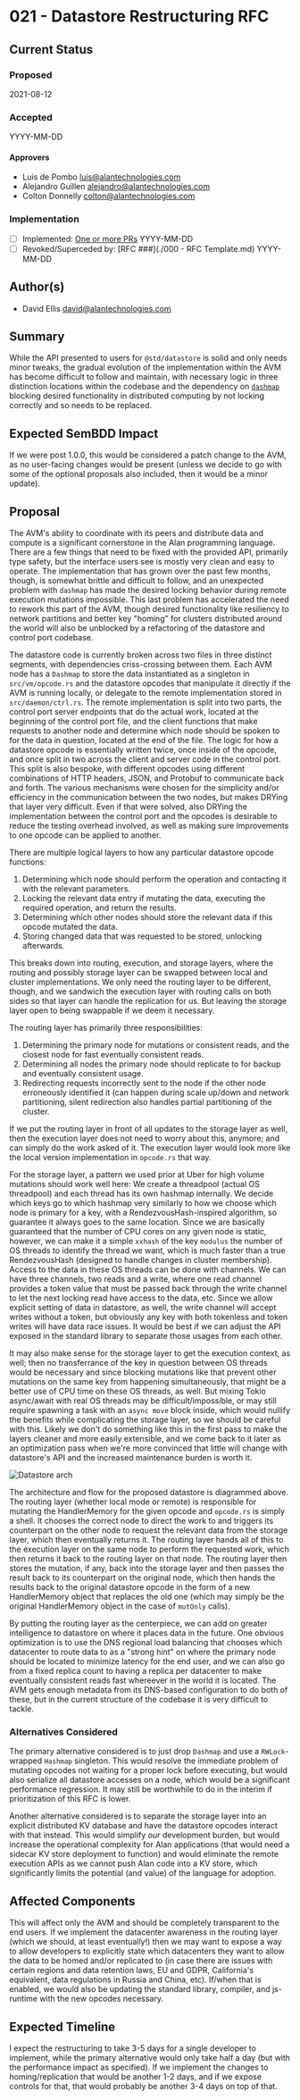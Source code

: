 # 021 - Datastore Restructuring RFC

## Current Status

### Proposed

2021-08-12

### Accepted

YYYY-MM-DD

#### Approvers

- Luis de Pombo <luis@alantechnologies.com>
- Alejandro Guillen <alejandro@alantechnologies.com>
- Colton Donnelly <colton@alantechnologies.com>

### Implementation

- [ ] Implemented: [One or more PRs](https://github.com/alantech/alan/some-pr-link-here) YYYY-MM-DD
- [ ] Revoked/Superceded by: [RFC ###](./000 - RFC Template.md) YYYY-MM-DD

## Author(s)

- David Ellis <david@alantechnologies.com>

## Summary

While the API presented to users for `@std/datastore` is solid and only needs minor tweaks, the gradual evolution of the implementation within the AVM has become difficult to follow and maintain, with necessary logic in three distinction locations within the codebase and the dependency on [`dashmap`](https://docs.rs/dashmap/4.0.2/dashmap/struct.DashMap.html) blocking desired functionality in distributed computing by not locking correctly and so needs to be replaced.

## Expected SemBDD Impact

If we were post 1.0.0, this would be considered a patch change to the AVM, as no user-facing changes would be present (unless we decide to go with some of the optional proposals also included, then it would be a minor update).

## Proposal

The AVM's ability to coordinate with its peers and distribute data and compute is a significant cornerstone in the Alan programming language. There are a few things that need to be fixed with the provided API, primarily type safety, but the interface users see is mostly very clean and easy to operate. The implementation that has grown over the past few months, though, is somewhat brittle and difficult to follow, and an unexpected problem with `dashmap` has made the desired locking behavior during remote execution mutations impossible. This last problem has accelerated the need to rework this part of the AVM, though desired functionality like resiliency to network partitions and better key "homing" for clusters distributed around the world will also be unblocked by a refactoring of the datastore and control port codebase.

The datastore code is currently broken across two files in three distinct segments, with dependencies criss-crossing between them. Each AVM node has a `Dashmap` to store the data instantiated as a singleton in `src/vm/opcode.rs` and the datastore opcodes that manipulate it directly if the AVM is running locally, or delegate to the remote implementation stored in `src/daemon/ctrl.rs`. The remote implementation is split into two parts, the control port server endpoints that do the actual work, located at the beginning of the control port file, and the client functions that make requests to another node and determine which node should be spoken to for the data in question, located at the end of the file. The logic for how a datastore opcode is essentially written twice, once inside of the opcode, and once split in two across the client and server code in the control port. This split is also bespoke, with different opcodes using different combinations of HTTP headers, JSON, and Protobuf to communicate back and forth. The various mechanisms were chosen for the simplicity and/or efficiency in the communication between the two nodes, but makes DRYing that layer very difficult. Even if that were solved, also DRYing the implementation between the control port and the opcodes is desirable to reduce the testing overhead involved, as well as making sure improvements to one opcode can be applied to another.

There are multiple logical layers to how any particular datastore opcode functions:

1. Determining which node should perform the operation and contacting it with the relevant parameters.
2. Locking the relevant data entry if mutating the data, executing the required operation, and return the results.
3. Determining which other nodes should store the relevant data if this opcode mutated the data.
4. Storing changed data that was requested to be stored, unlocking afterwards.

This breaks down into routing, execution, and storage layers, where the routing and possibly storage layer can be swapped between local and cluster implementations. We only need the routing layer to be different, though, and we sandwich the execution layer with routing calls on both sides so that layer can handle the replication for us. But leaving the storage layer open to being swappable if we deem it necessary.

The routing layer has primarily three responsibilities:

1. Determining the primary node for mutations or consistent reads, and the closest node for fast eventually consistent reads.
2. Determining all nodes the primary node should replicate to for backup and eventually consistent usage.
3. Redirecting requests incorrectly sent to the node if the other node erroneously identified it (can happen during scale up/down and network partitioning, silent redirection also handles partial partitioning of the cluster.

If we put the routing layer in front of all updates to the storage layer as well, then the execution layer does not need to worry about this, anymore; and can simply do the work asked of it. The execution layer would look more like the local version implementation in `opcode.rs` that way.

For the storage layer, a pattern we used prior at Uber for high volume mutations should work well here: We create a threadpool (actual OS threadpool) and each thread has its own hashmap internally. We decide which keys go to which hashmap very similarly to how we choose which node is primary for a key, with a RendezvousHash-inspired algorithm, so guarantee it always goes to the same location. Since we are basically guaranteed that the number of CPU cores on any given node is static, however, we can make it a simple `xxhash` of the key `modulus` the number of OS threads to identify the thread we want, which is much faster than a true RendezvousHash (designed to handle changes in cluster membership). Access to the data in these OS threads can be done with channels. We can have three channels, two reads and a write, where one read channel provides a token value that must be passed back through the write channel to let the next locking read have access to the data, etc. Since we allow explicit setting of data in datastore, as well, the write channel will accept writes without a token, but obviously any key with both tokenless and token writes will have data race issues. It would be best if we can adjust the API exposed in the standard library to separate those usages from each other.

It may also make sense for the storage layer to get the execution context, as well; then no transferrance of the key in question between OS threads would be necessary and since blocking mutations like that prevent other mutations on the same key from happening simultaneously, that might be a better use of CPU time on these OS threads, as well. But mixing Tokio async/await with real OS threads may be difficult/impossible, or may still require spawning a task with an `async move` block inside, which would nullify the benefits while complicating the storage layer, so we should be careful with this. Likely we don't do something like this in the first pass to make the layers cleaner and more easily extensible, and we come back to it later as an optimization pass when we're more convinced that little will change with datastore's API and the increased maintenance burden is worth it.

![Datastore arch](./datastore_arch.jpg)

The architecture and flow for the proposed datastore is diagrammed above. The routing layer (whether local mode or remote) is responsible for mutating the HandlerMemory for the given opcode and `opcode.rs` is simply a shell. It chooses the correct node to direct the work to and triggers its counterpart on the other node to request the relevant data from the storage layer, which then eventually returns it. The routing layer hands all of this to the execution layer on the same node to perform the requested work, which then returns it back to the routing layer on that node. The routing layer then stores the mutation, if any, back into the storage layer and then passes the result back to its counterpart on the original node, which then hands the results back to the original datastore opcode in the form of a new HandlerMemory object that replaces the old one (which may simply be the original HandlerMemory object in the case of `mutOnly` calls).

By putting the routing layer as the centerpiece, we can add on greater intelligence to datastore on where it places data in the future. One obvious optimization is to use the DNS regional load balancing that chooses which datacenter to route data to as a "strong hint" on where the primary node should be located to minimize latency for the end user, and we can also go from a fixed replica count to having a replica per datacenter to make eventually consistent reads fast whereever in the world it is located. The AVM gets enough metadata from its DNS-based configuration to do both of these, but in the current structure of the codebase it is very difficult to tackle.

### Alternatives Considered

The primary alternative considered is to just drop `Dashmap` and use a `RWLock`-wrapped `Hashmap` singleton. This would resolve the immediate problem of mutating opcodes not waiting for a proper lock before executing, but would also serialize all datastore accesses on a node, which would be a significant performance regression. It may still be worthwhile to do in the interim if prioritization of this RFC is lower.

Another alternative considered is to separate the storage layer into an explicit distributed KV database and have the datastore opcodes interact with that instead. This would simplify *our* development burden, but would increase the operational complexity for Alan applications (that would need a sidecar KV store deployment to function) and would eliminate the remote execution APIs as we cannot push Alan code into a KV store, which significantly limits the potential (and value) of the language for adoption.

## Affected Components

This will affect only the AVM and should be completely transparent to the end users. If we implement the datacenter awareness in the routing layer (which we should, at least eventually!) then we may want to expose a way to allow developers to explicitly state which datacenters they want to allow the data to be homed and/or replicated to (in case there are issues with certain regions and data retention laws, EU and GDPR, California's equivalent, data regulations in Russia and China, etc). If/when that is enabled, we would also be updating the standard library, compiler, and js-runtime with the new opcodes necessary.

## Expected Timeline

I expect the restructuring to take 3-5 days for a single developer to implement, while the primary alternative would only take half a day (but with the performance impact as specified). If we implement the changes to homing/replication that would be another 1-2 days, and if we expose controls for that, that would probably be another 3-4 days on top of that.

